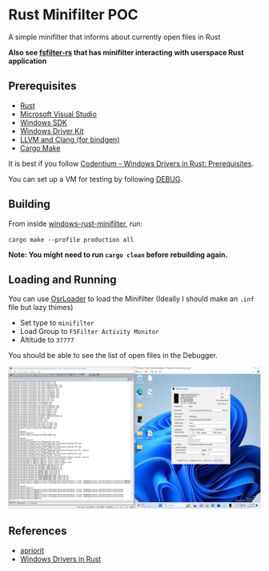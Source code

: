 # Rust Minifilter POC

A simple minifilter that informs about currently open files in Rust

**Also see [fsfilter-rs](https://github.com/SubconsciousCompute/fsfilter-rs) that has minifilter interacting with
userspace Rust application**

## Prerequisites

- [Rust](https://www.rust-lang.org/)
- [Microsoft Visual Studio](https://visualstudio.microsoft.com/)
- [Windows SDK](https://developer.microsoft.com/en-us/windows/downloads/windows-sdk/)
- [Windows Driver Kit](https://learn.microsoft.com/en-us/windows-hardware/drivers/download-the-wdk)
- [LLVM and Clang (for bindgen)](https://releases.llvm.org/download.html)
- [Cargo Make](https://github.com/sagiegurari/cargo-make)

It is best if you
follow [Codentium - Windows Drivers in Rust: Prerequisites](https://codentium.com/guides/windows-dev/windows-drivers-in-rust-prerequisites/).

You can set up a VM for testing by following [DEBUG](DEBUG.md).

## Building

From inside [windows-rust-minifilter](windows-rust-minifilter), run:

`cargo make --profile production all`

**Note: You might need to run `cargo clean` before rebuilding again.**

## Loading and Running

You can use [OsrLoader](https://www.osronline.com/article.cfm%5Earticle=157.htm) to load the Minifilter (Ideally I
should make an `.inf` file but lazy thimes)

- Set type to `minifilter`
- Load Group to `FSFilter Activity Monitor`
- Altitude to `37777`

You should be able to see the list of open files in the Debugger.

![osrloader](readme_resources/osrloader.png)

## References

- [apriorit](https://www.apriorit.com/dev-blog/675-driver-windows-minifilter-driver-development-tutorial)
- [Windows Drivers in Rust](https://codentium.com/guides/windows-dev/)